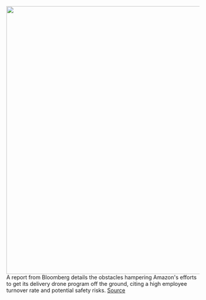<img src='https://cdn.vox-cdn.com/thumbor/4lZ6Xk0ZD9w1C2B80dFSALnf6OQ=/0x0:2112x1404/1200x800/filters:focal(888x534:1224x870)/cdn.vox-cdn.com/uploads/chorus_image/image/70737614/Screen_Shot_2021_08_03_at_11.54.11_AM.0.png' width='700px' /><br/>
A report from Bloomberg details the obstacles hampering Amazon's efforts to get its delivery drone program off the ground, citing a high employee turnover rate and potential safety risks.
<a href='https://www.theverge.com/2022/4/11/23020549/amazon-struggling-drone-deliveries-prime-air-bezos'> Source <a/>